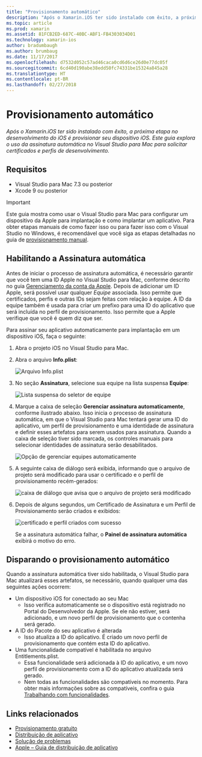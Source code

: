 ```yaml
---
title: "Provisionamento automático"
description: "Após o Xamarin.iOS ter sido instalado com êxito, a próxima etapa no desenvolvimento do iOS é provisionar seu dispositivo iOS. Este guia explora o uso da Assinatura automática no Visual Studio para Mac para solicitar certificados e perfis de desenvolvimento."
ms.topic: article
ms.prod: xamarin
ms.assetid: 81FCB2ED-687C-40BC-ABF1-FB4303034D01
ms.technology: xamarin-ios
author: bradumbaugh
ms.author: brumbaug
ms.date: 11/17/2017
ms.openlocfilehash: d7532d052c57ad46caca0cd6d6ce26d0e77dc05f
ms.sourcegitcommit: 6cd40d190abe38edd50fc74331be15324a845a28
ms.translationtype: HT
ms.contentlocale: pt-BR
ms.lasthandoff: 02/27/2018
---
```

# <a name="automatic-provisioning"></a>Provisionamento automático

_Após o Xamarin.iOS ter sido instalado com êxito, a próxima etapa no desenvolvimento do iOS é provisionar seu dispositivo iOS. Este guia explora o uso da assinatura automática no Visual Studio para Mac para solicitar certificados e perfis de desenvolvimento._

## <a name="requirements"></a>Requisitos

- Visual Studio para Mac 7.3 ou posterior
- Xcode 9 ou posterior

> [!IMPORTANT]
>  Este guia mostra como usar o Visual Studio para Mac para configurar um dispositivo da Apple para implantação e como implantar um aplicativo. Para obter etapas manuais de como fazer isso ou para fazer isso com o Visual Studio no Windows, é recomendável que você siga as etapas detalhadas no guia de [provisionamento manual](~/ios/get-started/installation/device-provisioning/manual-provisioning.md).

## <a name="enabling-automatic-signing"></a>Habilitando a Assinatura automática

Antes de iniciar o processo de assinatura automática, é necessário garantir que você tem uma ID Apple no Visual Studio para Mac, conforme descrito no guia [Gerenciamento da conta da Apple](~/cross-platform/macios/apple-account-management.md). Depois de adicionar um ID Apple, será possível usar qualquer _Equipe_ associada. Isso permite que certificados, perfis e outras IDs sejam feitas com relação à equipe. A ID da equipe também é usada para criar um prefixo para uma ID do aplicativo que será incluída no perfil de provisionamento. Isso permite que a Apple verifique que você é quem diz que ser.

Para assinar seu aplicativo automaticamente para implantação em um dispositivo iOS, faça o seguinte:

1. Abra o projeto iOS no Visual Studio para Mac.

2. Abra o arquivo **Info.plist**:

    ![Arquivo Info.plist](automatic-provisioning-images/image1.png)

3. No seção **Assinatura**, selecione sua equipe na lista suspensa **Equipe**:

    ![Lista suspensa do seletor de equipe](automatic-provisioning-images/image2.png)

4. Marque a caixa de seleção **Gerenciar assinatura automaticamente**, conforme ilustrado abaixo. Isso inicia o processo de assinatura automática, em que o Visual Studio para Mac tentará gerar uma ID do aplicativo, um perfil de provisionamento e uma identidade de assinatura e definir esses artefatos para serem usados para assinatura. Quando a caixa de seleção tiver sido marcada, os controles manuais para selecionar identidades de assinatura serão desabilitados.

    ![Opção de gerenciar equipes automaticamente](automatic-provisioning-images/image3.png)

5. A seguinte caixa de diálogo será exibida, informando que o arquivo de projeto será modificado para usar o certificado e o perfil de provisionamento recém-gerados:

    ![caixa de diálogo que avisa que o arquivo de projeto será modificado](automatic-provisioning-images/image4.png)

6. Depois de alguns segundos, um Certificado de Assinatura e um Perfil de Provisionamento serão criados e exibidos:

    ![certificado e perfil criados com sucesso](automatic-provisioning-images/image5.png)

    Se a assinatura automática falhar, o **Painel de assinatura automática** exibirá o motivo do erro.

## <a name="triggering-automatic-provisioning"></a>Disparando o provisionamento automático

Quando a assinatura automática tiver sido habilitada, o Visual Studio para Mac atualizará esses artefatos, se necessário, quando qualquer uma das seguintes ações ocorrem:

* Um dispositivo iOS for conectado ao seu Mac
    - Isso verifica automaticamente se o dispositivo está registrado no Portal do Desenvolvedor da Apple. Se ele não estiver, será adicionado, e um novo perfil de provisionamento que o contenha será gerado.
* A ID do Pacote do seu aplicativo é alterada
    - Isso atualiza a ID do aplicativo. É criado um novo perfil de provisionamento que contém esta ID do aplicativo.
* Uma funcionalidade compatível é habilitada no arquivo Entitlements.plist.
    - Essa funcionalidade será adicionada à ID do aplicativo, e um novo perfil de provisionamento com a ID do aplicativo atualizada será gerado.
    - Nem todas as funcionalidades são compatíveis no momento. Para obter mais informações sobre as compatíveis, confira o guia [Trabalhando com funcionalidades](~/ios/deploy-test/provisioning/capabilities/index.md).


## <a name="related-links"></a>Links relacionados

- [Provisionamento gratuito](~/ios/get-started/installation/device-provisioning/free-provisioning.md)
- [Distribuição de aplicativo](~/ios/deploy-test/app-distribution/index.md)
- [Solução de problemas](~/ios/deploy-test/troubleshooting.md)
- [Apple – Guia de distribuição de aplicativo](https://developer.apple.com/library/ios/documentation/IDEs/Conceptual/AppDistributionGuide/Introduction/Introduction.html)
